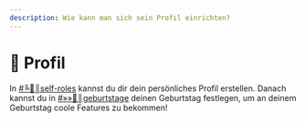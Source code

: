 ```yaml
---
description: Wie kann man sich sein Profil einrichten?
---
```


# 🙅 Profil

In [#╚🧰║self-roles](https://discord.com/channels/820711921158062120/820711921644470323) kannst du dir dein persönliches Profil erstellen. Danach kannst du in [#»»🎂║geburtstage](https://discord.com/channels/820711921158062120/825695190642589696) deinen Geburtstag festlegen, um an deinem Geburtstag coole Features zu bekommen!
